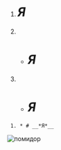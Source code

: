 1. # __*Я*__
 1. * # __*Я*__
   1. * # __*Я*__
     1. * # __*Я*__
![помидор](https://encrypted-tbn0.gstatic.com/images?q=tbn:ANd9GcT9gT0XetT-O7AJXdW8hkEAIFBcdd7j7hPDOQ&s)
